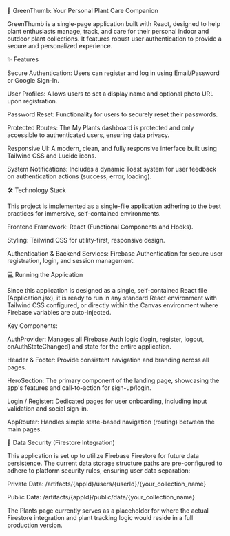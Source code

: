 🌿 GreenThumb: Your Personal Plant Care Companion

GreenThumb is a single-page application built with React, designed to help plant enthusiasts manage, track, and care for their personal indoor and outdoor plant collections. It features robust user authentication to provide a secure and personalized experience.

✨ Features

Secure Authentication: Users can register and log in using Email/Password or Google Sign-In.

User Profiles: Allows users to set a display name and optional photo URL upon registration.

Password Reset: Functionality for users to securely reset their passwords.

Protected Routes: The My Plants dashboard is protected and only accessible to authenticated users, ensuring data privacy.

Responsive UI: A modern, clean, and fully responsive interface built using Tailwind CSS and Lucide icons.

System Notifications: Includes a dynamic Toast system for user feedback on authentication actions (success, error, loading).

🛠 Technology Stack

This project is implemented as a single-file application adhering to the best practices for immersive, self-contained environments.

Frontend Framework: React (Functional Components and Hooks).

Styling: Tailwind CSS for utility-first, responsive design.

Authentication & Backend Services: Firebase Authentication for secure user registration, login, and session management.

💻 Running the Application

Since this application is designed as a single, self-contained React file (Application.jsx), it is ready to run in any standard React environment with Tailwind CSS configured, or directly within the Canvas environment where Firebase variables are auto-injected.

Key Components:

AuthProvider: Manages all Firebase Auth logic (login, register, logout, onAuthStateChanged) and state for the entire application.

Header & Footer: Provide consistent navigation and branding across all pages.

HeroSection: The primary component of the landing page, showcasing the app's features and call-to-action for sign-up/login.

Login / Register: Dedicated pages for user onboarding, including input validation and social sign-in.

AppRouter: Handles simple state-based navigation (routing) between the main pages.

👥 Data Security (Firestore Integration)

This application is set up to utilize Firebase Firestore for future data persistence. The current data storage structure paths are pre-configured to adhere to platform security rules, ensuring user data separation:

Private Data: /artifacts/{appId}/users/{userId}/{your_collection_name}

Public Data: /artifacts/{appId}/public/data/{your_collection_name}

The Plants page currently serves as a placeholder for where the actual Firestore integration and plant tracking logic would reside in a full production version.
